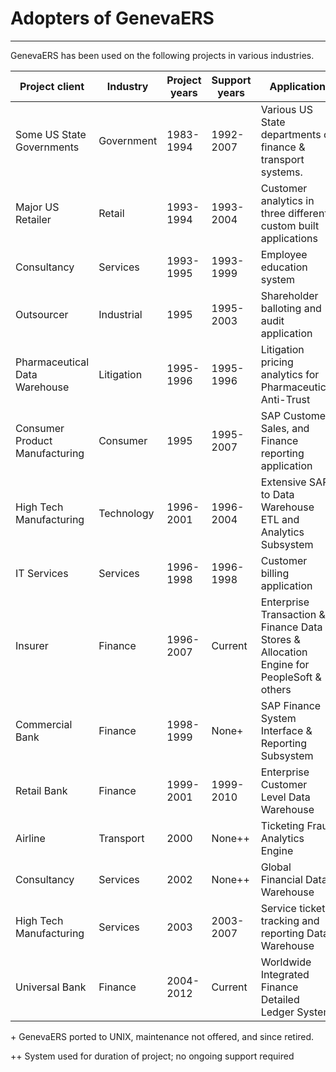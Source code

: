 
# Adopters of GenevaERS

-----

GenevaERS has been used on the following projects in various industries.

| Project client | Industry | Project years | Support years | Application                        | 
| -------------- | -------- | -------------- | --------------------- | ---------------------------------- |
| Some US State Governments  | Government      | 1983-1994 | 1992-2007  | Various US State departments of finance & transport systems.    |
| Major US Retailer | Retail   | 1993-1994 | 1993-2004 | Customer analytics in three different custom built applications |
| Consultancy    | Services | 1993-1995 | 1993-1999  | Employee education system |
| Outsourcer     | Industrial | 1995 | 1995-2003 | Shareholder balloting and audit application |
| Pharmaceutical Data Warehouse  | Litigation | 1995-1996 | 1995-1996 | Litigation pricing analytics for Pharmaceutical Anti-Trust | 
| Consumer Product Manufacturing | Consumer | 1995 | 1995-2007 | SAP Customer, Sales, and Finance reporting application |
| High Tech Manufacturing  | Technology     | 1996-2001 | 1996-2004 | Extensive SAP to Data Warehouse ETL and Analytics Subsystem |
| IT Services    | Services | 1996-1998 | 1996-1998 | Customer billing application |
| Insurer        | Finance  | 1996-2007 | Current | Enterprise Transaction & Finance Data Stores & Allocation Engine for PeopleSoft & others |
| Commercial Bank      | Finance  | 1998-1999 | None+ | SAP Finance System Interface & Reporting Subsystem |
| Retail Bank    | Finance  | 1999-2001 | 1999-2010 | Enterprise Customer Level Data Warehouse |
| Airline        | Transport   | 2000 | None++ | Ticketing Fraud Analytics Engine |
| Consultancy    | Services | 2002 | None++ | Global Financial Data Warehouse |
| High Tech Manufacturing  | Services | 2003 | 2003-2007 | Service ticket tracking and reporting Data Warehouse |
| Universal Bank | Finance  | 2004-2012 | Current | Worldwide Integrated Finance Detailed Ledger System | 


\+ GenevaERS ported to UNIX, maintenance not offered, and since retired.

++ System used for duration of project; no ongoing support required

